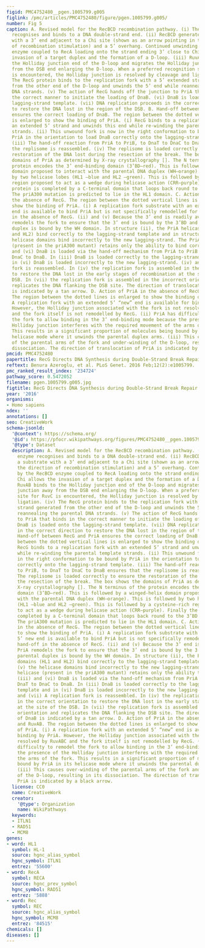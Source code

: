 ```yaml
---
figid: PMC4752480__pgen.1005799.g005
figlink: /pmc/articles/PMC4752480/figure/pgen.1005799.g005/
number: Fig 5
caption: A. Revised model for the RecBCD recombination pathway. (i) The RecBCD enzyme
  recognises and binds to a DNA double-strand end. (ii) RecBCD generates a substrate
  with a 3’ end adjacent to a Chi site (shown as an arrow pointing in the direction
  of recombination stimulation) and a 5’ overhang. Continued unwinding by the RecBCD
  enzyme coupled to RecA loading onto the strand ending 3’ close to Chi allows the
  invasion of a target duplex and the formation of a D-loop. (iii) RuvAB binds to
  the Holliday junction end of the D-loop and migrates the Holliday junction away
  from the DSB end enlarging the D-loop. When a preferred recognition site for RuvC
  is encountered, the Holliday junction is resolved by cleavage and ligation. (iv)
  The RecG protein binds to the replication fork with a 5’ extended strand generated
  from the other end of the D-loop and unwinds the 5’ end while reannealing the parental
  DNA strands. (v) The action of RecG hands off the junction to PriA that binds in
  the correct manner to initiate the loading of DnaB. (vi) DnaB is loaded onto the
  lagging-strand template. (vii) DNA replication proceeds in the correct direction
  to restore the DNA lost in the region of the DSB. B. Hand-off between RecG and PriA
  ensures the correct loading of DnaB. The region between the dotted vertical lines
  is enlarged to show the binding of PriA. (i) RecG binds to a replication fork with
  an extended 5’ strand and unwinds this end while re-winding the parental template
  strands. (ii) This unwound fork is now in the right conformation to be bound by
  PriA in the orientation to load DnaB correctly onto the lagging-strand template.
  (iii) The hand-off reaction from PriA to PriB, to DnaT to DnaC to DnaB ensures that
  the replisome is reassembled. (iv) The replisome is loaded correctly to ensure the
  restoration of the DNA lost during the resection of the break. The box shows the
  domains of PriA as determined by X-ray crystallography []. The N terminus of the
  protein encodes the 3’ end-binding domain (3’BD–red). This is followed by a winged-helix
  domain proposed to interact with the parental DNA duplex (WH–orange). This is followed
  by two helicase lobes (HL1 –blue and HL2 –green). This is followed by a cysteine-rich
  region proposed to act as a wedge during helicase action (CRR–purple). Finally the
  protein is completed by a C-terminal domain that loops back round to the 3’BD (CTD–yellow).
  The priA300 mutation is predicted to lie in the HL1 domain. C. Action of PriA in
  the absence of RecG. The region between the dotted vertical lines is enlarged to
  show the binding of PriA. (i) A replication fork substrate with an extended 5’ new
  end is available to bind PriA but is not specifically remodelled for this hand-off
  in the absence of RecG. (ii) and (v) Because the 3’ end is readily available, PriA
  remodels the fork to ensure that the 3’ end is bound by the 3’BD and the parental
  duplex is bound by the WH domain. In structure (ii), the PriA helicase domains (HL1
  and HL2) bind correctly to the lagging-strand template and in structure (v) the
  helicase domains bind incorrectly to the new lagging-strand. The PriA(K230R) helicase
  (present in the priA300 mutant) retains only the ability to bind correctly. (iii)
  and (vi) DnaB is loaded via the hand-off mechanism from PriA to PriB to DnaT to
  DnaC to DnaB. In (iii) DnaB is loaded correctly to the lagging-strand template and
  in (vi) DnaB is loaded incorrectly to the new lagging-strand. (iv) and (vii) A replication
  fork is reassembled. In (iv) the replication fork is assembled in the correct orientation
  to restore the DNA lost in the early stages of recombination at the site of the
  DSB. In (vii) the replication fork is assembled in the incorrect orientation and
  replicates the DNA flanking the DSB site. The direction of translocation of DnaB
  is indicated by a tan arrow. D. Action of PriA in the absence of RecG and RuvAB.
  The region between the dotted lines is enlarged to show the binding of PriA. (i)
  A replication fork with an extended 5’ “new” end is available for binding by PriA.
  However, the Holliday junction associated with the fork is not resolved by RuvABC
  and the fork itself is not remodelled by RecG. (ii) PriA has difficulty to remodel
  the fork to allow binding in the 3’ end-binding mode because the presence of the
  Holliday junction interferes with the required movement of the arms of the fork.
  This results in a significant proportion of molecules being bound by PriA in its
  helicase mode where it unwinds the parental duplex arms. (iii) This causes over-winding
  of the parental arms of the fork and under-winding of the D-loop, resulting in its
  dissociation. The direction of translocation of PriA is indicated by a black arrow.
pmcid: PMC4752480
papertitle: RecG Directs DNA Synthesis during Double-Strand Break Repair.
reftext: Benura Azeroglu, et al. PLoS Genet. 2016 Feb;12(2):e1005799.
pmc_ranked_result_index: '234724'
pathway_score: 0.5472052
filename: pgen.1005799.g005.jpg
figtitle: RecG Directs DNA Synthesis during Double-Strand Break Repair
year: '2016'
organisms:
- Homo sapiens
ndex: ''
annotations: []
seo: CreativeWork
schema-jsonld:
  '@context': https://schema.org/
  '@id': https://pfocr.wikipathways.org/figures/PMC4752480__pgen.1005799.g005.html
  '@type': Dataset
  description: A. Revised model for the RecBCD recombination pathway. (i) The RecBCD
    enzyme recognises and binds to a DNA double-strand end. (ii) RecBCD generates
    a substrate with a 3’ end adjacent to a Chi site (shown as an arrow pointing in
    the direction of recombination stimulation) and a 5’ overhang. Continued unwinding
    by the RecBCD enzyme coupled to RecA loading onto the strand ending 3’ close to
    Chi allows the invasion of a target duplex and the formation of a D-loop. (iii)
    RuvAB binds to the Holliday junction end of the D-loop and migrates the Holliday
    junction away from the DSB end enlarging the D-loop. When a preferred recognition
    site for RuvC is encountered, the Holliday junction is resolved by cleavage and
    ligation. (iv) The RecG protein binds to the replication fork with a 5’ extended
    strand generated from the other end of the D-loop and unwinds the 5’ end while
    reannealing the parental DNA strands. (v) The action of RecG hands off the junction
    to PriA that binds in the correct manner to initiate the loading of DnaB. (vi)
    DnaB is loaded onto the lagging-strand template. (vii) DNA replication proceeds
    in the correct direction to restore the DNA lost in the region of the DSB. B.
    Hand-off between RecG and PriA ensures the correct loading of DnaB. The region
    between the dotted vertical lines is enlarged to show the binding of PriA. (i)
    RecG binds to a replication fork with an extended 5’ strand and unwinds this end
    while re-winding the parental template strands. (ii) This unwound fork is now
    in the right conformation to be bound by PriA in the orientation to load DnaB
    correctly onto the lagging-strand template. (iii) The hand-off reaction from PriA
    to PriB, to DnaT to DnaC to DnaB ensures that the replisome is reassembled. (iv)
    The replisome is loaded correctly to ensure the restoration of the DNA lost during
    the resection of the break. The box shows the domains of PriA as determined by
    X-ray crystallography []. The N terminus of the protein encodes the 3’ end-binding
    domain (3’BD–red). This is followed by a winged-helix domain proposed to interact
    with the parental DNA duplex (WH–orange). This is followed by two helicase lobes
    (HL1 –blue and HL2 –green). This is followed by a cysteine-rich region proposed
    to act as a wedge during helicase action (CRR–purple). Finally the protein is
    completed by a C-terminal domain that loops back round to the 3’BD (CTD–yellow).
    The priA300 mutation is predicted to lie in the HL1 domain. C. Action of PriA
    in the absence of RecG. The region between the dotted vertical lines is enlarged
    to show the binding of PriA. (i) A replication fork substrate with an extended
    5’ new end is available to bind PriA but is not specifically remodelled for this
    hand-off in the absence of RecG. (ii) and (v) Because the 3’ end is readily available,
    PriA remodels the fork to ensure that the 3’ end is bound by the 3’BD and the
    parental duplex is bound by the WH domain. In structure (ii), the PriA helicase
    domains (HL1 and HL2) bind correctly to the lagging-strand template and in structure
    (v) the helicase domains bind incorrectly to the new lagging-strand. The PriA(K230R)
    helicase (present in the priA300 mutant) retains only the ability to bind correctly.
    (iii) and (vi) DnaB is loaded via the hand-off mechanism from PriA to PriB to
    DnaT to DnaC to DnaB. In (iii) DnaB is loaded correctly to the lagging-strand
    template and in (vi) DnaB is loaded incorrectly to the new lagging-strand. (iv)
    and (vii) A replication fork is reassembled. In (iv) the replication fork is assembled
    in the correct orientation to restore the DNA lost in the early stages of recombination
    at the site of the DSB. In (vii) the replication fork is assembled in the incorrect
    orientation and replicates the DNA flanking the DSB site. The direction of translocation
    of DnaB is indicated by a tan arrow. D. Action of PriA in the absence of RecG
    and RuvAB. The region between the dotted lines is enlarged to show the binding
    of PriA. (i) A replication fork with an extended 5’ “new” end is available for
    binding by PriA. However, the Holliday junction associated with the fork is not
    resolved by RuvABC and the fork itself is not remodelled by RecG. (ii) PriA has
    difficulty to remodel the fork to allow binding in the 3’ end-binding mode because
    the presence of the Holliday junction interferes with the required movement of
    the arms of the fork. This results in a significant proportion of molecules being
    bound by PriA in its helicase mode where it unwinds the parental duplex arms.
    (iii) This causes over-winding of the parental arms of the fork and under-winding
    of the D-loop, resulting in its dissociation. The direction of translocation of
    PriA is indicated by a black arrow.
  license: CC0
  name: CreativeWork
  creator:
    '@type': Organization
    name: WikiPathways
  keywords:
  - ITLN1
  - RAD51
  - MCM8
genes:
- word: HL1
  symbol: HL-1
  source: hgnc_alias_symbol
  hgnc_symbol: ITLN1
  entrez: '55600'
- word: RecA
  symbol: RECA
  source: hgnc_prev_symbol
  hgnc_symbol: RAD51
  entrez: '5888'
- word: Rec
  symbol: REC
  source: hgnc_alias_symbol
  hgnc_symbol: MCM8
  entrez: '84515'
chemicals: []
diseases: []
---
```


